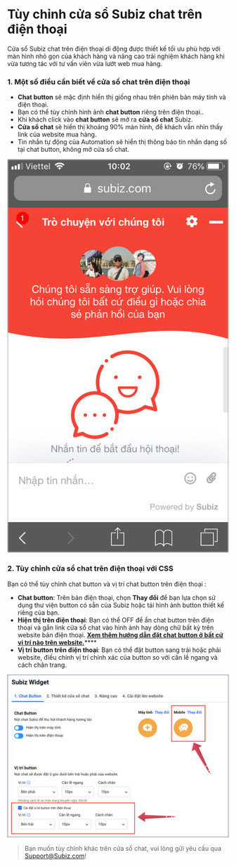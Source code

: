 # Tùy chỉnh cửa sổ Subiz chat trên điện thoại

Cửa sổ Subiz chat trên điện thoại di động được thiết kế tối ưu phù hợp với màn hình nhỏ gọn của khách hàng và nâng cao trải nghiệm khách hàng khi vừa tương tác với tư vấn viên vừa lướt web mua hàng.

### 1. Một số điều cần biết về cửa sổ chat trên điện thoại 

* **Chat button** sẽ mặc định hiển thị giống nhau trên phiên bản máy tính và điện thoại.
* Bạn có thể tùy chỉnh hình ảnh **chat button** riêng trên điện thoại..
* Khi khách click vào **chat button** sẽ mở ra **cửa sổ chat** Subiz.
* **Cửa sổ chat** sẽ hiển thị khoảng 90% màn hình, để khách vẫn nhìn thấy link của website mua hàng.
* Tin nhắn tự động của Automation sẽ hiển thị thông báo tin nhắn dạng số tại chat button, không mở cửa sổ chat.

![C&#x1EED;a s&#x1ED5; Subiz chat tr&#xEA;n &#x111;i&#x1EC7;n tho&#x1EA1;i](../../../.gitbook/assets/widget-vn.png)

### 2. Tùy chỉnh cửa sổ chat trên điện thoại với CSS

Bạn có thể tùy chỉnh chat button và vị trí chat button trên điện thoại :

* **Chat button**: Trên bản điện thoại, chọn **Thay đổi** để bạn lựa chọn sử dụng thư viện button có sẵn của Subiz hoặc tải hình ảnh button thiết kế riêng của bạn.
* **Hiện thị trên điện thoại**: Bạn có thể OFF để ẩn chat button trên điện thoại và gắn link cửa sổ chat vào hình ảnh hay dòng chữ bất kỳ trên website bản điện thoại. [**Xem thêm hướng dẫn đặt chat button ở bất cứ vị trí nào trên website.**](https://help.subiz.com/bat-dau-voi-subiz/thiet-lap-moi-truong-tuong-tac/tich-hop-subiz-len-website/dat-button-subiz-moi-noi-tren-website-voi-api-js)\*\*\*\*
* **Vị trí button trên điện thoại**: Bạn có thể đặt button sang trái hoặc phải website, điều chỉnh vị trí chính xác của button so với căn lề ngang và cách chân trang.

![](../../../.gitbook/assets/subiz-mobile-1.png)

> Bạn muốn tùy chỉnh khác trên cửa sổ chat, vui lòng gửi yêu cầu qua Support@Subiz.com!

